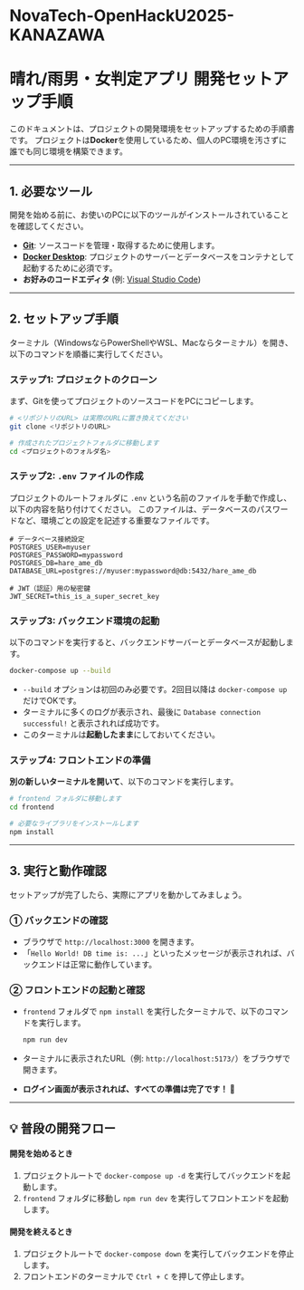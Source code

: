 # NovaTech-OpenHackU2025-KANAZAWA



# 晴れ/雨男・女判定アプリ 開発セットアップ手順

このドキュメントは、プロジェクトの開発環境をセットアップするための手順書です。
プロジェクトは**Docker**を使用しているため、個人のPC環境を汚さずに誰でも同じ環境を構築できます。

-----

## 1\. 必要なツール

開発を始める前に、お使いのPCに以下のツールがインストールされていることを確認してください。

  * **[Git](https://git-scm.com/)**: ソースコードを管理・取得するために使用します。
  * **[Docker Desktop](https://www.docker.com/products/docker-desktop/)**: プロジェクトのサーバーとデータベースをコンテナとして起動するために必須です。
  * **お好みのコードエディタ** (例: [Visual Studio Code](https://code.visualstudio.com/))

-----

## 2\. セットアップ手順

ターミナル（WindowsならPowerShellやWSL、Macならターミナル）を開き、以下のコマンドを順番に実行してください。

### ステップ1: プロジェクトのクローン

まず、Gitを使ってプロジェクトのソースコードをPCにコピーします。

```bash
# <リポジトリのURL> は実際のURLに置き換えてください
git clone <リポジトリのURL>

# 作成されたプロジェクトフォルダに移動します
cd <プロジェクトのフォルダ名>
```

### ステップ2: `.env` ファイルの作成

プロジェクトのルートフォルダに `.env` という名前のファイルを手動で作成し、以下の内容を貼り付けてください。
このファイルは、データベースのパスワードなど、環境ごとの設定を記述する重要なファイルです。

```env
# データベース接続設定
POSTGRES_USER=myuser
POSTGRES_PASSWORD=mypassword
POSTGRES_DB=hare_ame_db
DATABASE_URL=postgres://myuser:mypassword@db:5432/hare_ame_db

# JWT（認証）用の秘密鍵
JWT_SECRET=this_is_a_super_secret_key
```

### ステップ3: バックエンド環境の起動

以下のコマンドを実行すると、バックエンドサーバーとデータベースが起動します。

```bash
docker-compose up --build
```

  * `--build` オプションは初回のみ必要です。2回目以降は `docker-compose up` だけでOKです。
  * ターミナルに多くのログが表示され、最後に `Database connection successful!` と表示されれば成功です。
  * このターミナルは**起動したまま**にしておいてください。

### ステップ4: フロントエンドの準備

**別の新しいターミナルを開いて**、以下のコマンドを実行します。

```bash
# frontend フォルダに移動します
cd frontend

# 必要なライブラリをインストールします
npm install
```

-----

## 3\. 実行と動作確認

セットアップが完了したら、実際にアプリを動かしてみましょう。

### ① バックエンドの確認

  * ブラウザで `http://localhost:3000` を開きます。
  * 「`Hello World! DB time is: ...`」といったメッセージが表示されれば、バックエンドは正常に動作しています。

### ② フロントエンドの起動と確認

  * `frontend` フォルダで `npm install` を実行したターミナルで、以下のコマンドを実行します。

    ```bash
    npm run dev
    ```

  * ターミナルに表示されたURL（例: `http://localhost:5173/`）をブラウザで開きます。

  * **ログイン画面が表示されれば、すべての準備は完了です！ :tada:**

-----

## :bulb: 普段の開発フロー

#### 開発を始めるとき

1.  プロジェクトルートで `docker-compose up -d` を実行してバックエンドを起動します。
2.  `frontend` フォルダに移動し `npm run dev` を実行してフロントエンドを起動します。

#### 開発を終えるとき

1.  プロジェクトルートで `docker-compose down` を実行してバックエンドを停止します。
2.  フロントエンドのターミナルで `Ctrl + C` を押して停止します。